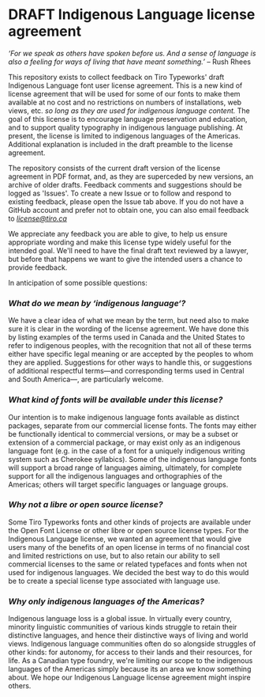 # DRAFT Indigenous Language license agreement

*‘For we speak as others have spoken before us. And a sense of language is also a feeling for ways of living that have meant something.’* – Rush Rhees

This repository exists to collect feedback on Tiro Typeworks' draft Indigenous Language font user license agreement. This is a new kind of license agreement that will be used for some of our fonts to make them available at no cost and no restrictions on numbers of installations, web views, etc. *so long as they are used for indigenous language content.* The goal of this license is to encourage language preservation and education, and to support quality typography in indigenous language publishing. At present, the license is limited to indigenous languages of the Americas. Additional explanation is included in the draft preamble to the license agreement.

The repository consists of the current draft version of the license agreement in PDF format, and, as they are superceded by new versions, an archive of older drafts. Feedback comments and suggestions should be logged as 'Issues'. To create a new Issue or to follow and respond to existing feedback, please open the Issue tab above. If you do not have a GitHub account and prefer not to obtain one, you can also email feedback to [*license@tiro.ca*](mailto:license@tiro.ca)

We appreciate any feedback you are able to give, to help us ensure appropriate wording and make this license type widely useful for the intended goal. We'll need to have the final draft text reviewed by a lawyer, but before that happens we want to give the intended users a chance to provide feedback.

In anticipation of some possible questions:

### *What do we mean by ‘indigenous language‘?*
We have a clear idea of what we mean by the term, but need also to make sure it is clear in the wording of the license agreement. We have done this by listing examples of the terms used in Canada and the United States to refer to indigenous peoples, with the recognition that not all of these terms either have specific legal meaning or are accepted by the peoples to whom they are applied. Suggestions for other ways to handle this, or suggestions of additional respectful terms—and corresponding terms used in Central and South America—, are particularly welcome.

### *What kind of fonts will be available under this license?*
Our intention is to make indigenous language fonts available as distinct packages, separate from our commercial license fonts. The fonts may either be functionally identical to commercial versions, or may be a subset or extension of a commercial package, or may exist only as an indigenous language font (e.g. in the case of a font for a uniquely indigenous writing system such as Cherokee syllabics). Some of the indigenous language fonts will support a broad range of languages aiming, ultimately, for complete support for all the indigenous languages and orthographies of the Americas; others will target specific languages or language groups.

### *Why not a libre or open source license?*
Some Tiro Typeworks fonts and other kinds of projects are available under the Open Font License or other libre or open source license types. For the Indigenous Language license, we wanted an agreement that would give users many of the benefits of an open license in terms of no financial cost and limited restrictions on use, but to also retain our ability to sell commercial licenses to the same or related typefaces and fonts when not used for indigenous languages. We decided the best way to do this would be to create a special license type associated with language use.

### *Why only indigenous languages of the Americas?*
Indigenous language loss is a global issue. In virtually every country, minority linguistic communities of various kinds struggle to retain their distinctive languages, and hence their distinctive ways of living and world views. Indigenous language communities often do so alongside struggles of other kinds: for autonomy, for access to their lands and their resources, for life. As a Canadian type foundry, we're limiting our scope to the indigenous languages of the Americas simply because its an area we know something about. We hope our Indigenous Language license agreement might inspire others.